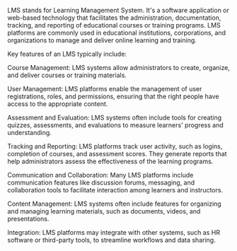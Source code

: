 LMS stands for Learning Management System. It's a software application or web-based technology that facilitates the administration, documentation, tracking, and reporting of educational courses or training programs. LMS platforms are commonly used in educational institutions, corporations, and organizations to manage and deliver online learning and training.

Key features of an LMS typically include:

Course Management: LMS systems allow administrators to create, organize, and deliver courses or training materials.

User Management: LMS platforms enable the management of user registrations, roles, and permissions, ensuring that the right people have access to the appropriate content.

Assessment and Evaluation: LMS systems often include tools for creating quizzes, assessments, and evaluations to measure learners' progress and understanding.

Tracking and Reporting: LMS platforms track user activity, such as logins, completion of courses, and assessment scores. They generate reports that help administrators assess the effectiveness of the learning programs.

Communication and Collaboration: Many LMS platforms include communication features like discussion forums, messaging, and collaboration tools to facilitate interaction among learners and instructors.

Content Management: LMS systems often include features for organizing and managing learning materials, such as documents, videos, and presentations.

Integration: LMS platforms may integrate with other systems, such as HR software or third-party tools, to streamline workflows and data sharing.
